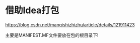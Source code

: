 # 借助Idea打包

https://blog.csdn.net/manqishizhizhu/article/details/121911423

主要是MANIFEST.MF文件要放在包的根目录下!